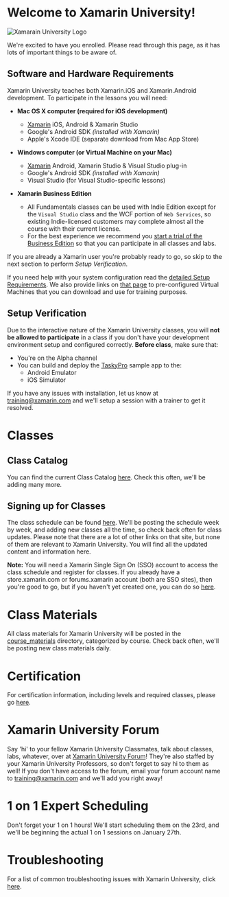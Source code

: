 # Welcome to Xamarin University!

![Xamarain University Logo](https://raw2.github.com/xamarin/XamarinUniversity/master/Support_Files/XamU_Logo_BlueBackground.png?token=947633__eyJzY29wZSI6IlJhd0Jsb2I6eGFtYXJpbi9YYW1hcmluVW5pdmVyc2l0eS9tYXN0ZXIvU3VwcG9ydF9GaWxlcy9YYW1VX0xvZ29fQmx1ZUJhY2tncm91bmQucG5nIiwiZXhwaXJlcyI6MTM5MDI0Njg1NH0%3D--7d78c2b184295b205caf227b79ec6bccf3fbb458)

We're excited to have you enrolled. Please read through this page, as it has lots of important things to be aware of.

## Software and Hardware Requirements

Xamarin University teaches both Xamarin.iOS and Xamarin.Android development. To participate in the lessons you will need:

* **Mac OS X computer (required for iOS development)** 
  - [Xamarin](http://xamarin.com/download) iOS, Android & Xamarin Studio
  - Google's Android SDK *(installed with Xamarin)*
  - Apple's Xcode IDE (separate download from Mac App Store)

* **Windows computer (or Virtual Machine on your Mac)**
  - [Xamarin](http://xamarin.com/download) Android, Xamarin Studio & Visual Studio plug-in
  - Google's Android SDK *(installed with Xamarin)*
  - Visual Studio (for Visual Studio-specific lessons)

* **Xamarin Business Edition**
  - All Fundamentals classes can be used with Indie Edition except for the `Visual Studio` class and the WCF portion of `Web Services`, so existing Indie-licensed customers may complete almost all the course with their current license.
  - For the best experience we recommend you [start a trial of the Business Edition](http://docs.xamarin.com/guides/cross-platform/getting_started/beginning_a_xamarin_trial/) so that you can participate in all classes and labs. 

If you are already a Xamarin user you're probably ready to go, so skip to the next section to perform *Setup Verification*. 

If you need help with your system configuration read the [detailed Setup Requirements](https://github.com/xamarin/XamarinUniversity/blob/master/SetupRequirements.md). We also provide links on [that page](https://github.com/xamarin/XamarinUniversity/blob/master/SetupRequirements.md) to pre-configured Virtual Machines that you can download and use for training purposes.

## Setup Verification

Due to the interactive nature of the Xamarin University classes, you will **not be allowed to participate** in a class if you don't have your development environment setup and configured correctly. **Before class**, make sure that:

* You're on the Alpha channel 
* You can build and deploy the [TaskyPro](http://docs.xamarin.com/content/TaskyPro/) sample app to the:
  - Android Emulator
  - iOS Simulator

If you have any issues with installation, let us know at <training@xamarin.com> and we'll setup a session with a trainer to get it resolved.

# Classes

## Class Catalog

You can find the current Class Catalog [here](https://github.com/xamarin/XamarinUniversity/blob/master/ClassCatalog.md). Check this often, we'll be adding many more.

## Signing up for Classes

The class schedule can be found [here](https://github.com/xamarin/XamarinUniversity/blob/master/ClassSchedule.md). We'll be posting the schedule week by week, and adding new classes all the time, so check back often for class updates. Please note that there are a lot of other links on that site, but none of them are relevant to Xamarin University. You will find all the updated content and information here.

**Note:** You will need a Xamarin Single Sign On (SSO) account to access the class schedule and register for classes.  If you already have a store.xamarin.com or forums.xamarin account (both are SSO sites), then you're good to go, but if you haven't yet created one, you can do so [here](https://auth.xamarin.com/account/register).

# Class Materials

All class materials for Xamarin University will be posted in the [course_materials](https://github.com/xamarin/XamarinUniversity/tree/master/Course_Materials) directory, categorized by course. Check back often, we'll be posting new class materials daily.

# Certification

For certification information, including levels and required classes, please go [here](https://github.com/xamarin/XamarinUniversity/blob/master/Certification.md).

# Xamarin University Forum

Say 'hi' to your fellow Xamarin University Classmates, talk about classes, labs, whatever, over at [Xamarin University Forum](http://forums.xamarin.com/categories/university)! They're also staffed by your Xamarin University Professors, so don't forget to say hi to them as well! If you don't have access to the forum, email your forum account name to <training@xamarin.com> and we'll add you right away!

# 1 on 1 Expert Scheduling

Don't forget your 1 on 1 hours! We'll start scheduling them on the 23rd, and we'll be beginning the actual 1 on 1 sessions on January 27th.

# Troubleshooting

For a list of common troubleshooting issues with Xamarin University, click [here](https://github.com/xamarin/XamarinUniversity/blob/master/Troubleshooting.md).
